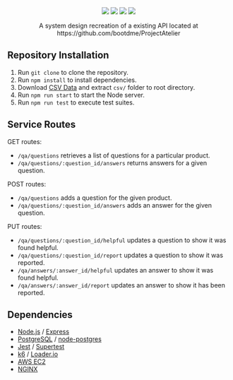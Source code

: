 <div align="center" width="100%">
  <img src="https://img.shields.io/badge/express.js-%23404d59.svg?style=for-the-badge&logo=express&logoColor=%2361DAFB" />
  <img src="https://img.shields.io/badge/node.js-6DA55F?style=for-the-badge&logo=node.js&logoColor=white" />
  <img src="https://img.shields.io/badge/postgres-%23316192.svg?style=for-the-badge&logo=postgresql&logoColor=white" />
  <img src="https://img.shields.io/badge/AWS-%23FF9900.svg?style=for-the-badge&logo=amazon-aws&logoColor=white" />
</div>

<p align="center"> A system design recreation of a existing API located at https://github.com/bootdme/ProjectAtelier </p>

## Repository Installation
1. Run `git clone` to clone the repository.
2. Run `npm install` to install dependencies.
3. Download [CSV Data](https://drive.google.com/drive/folders/1iINCGsL9PPc_t6A33TlO2HzBxHwNjG-I?usp=sharing) and extract `csv/` folder to root directory.
4. Run `npm run start` to start the Node server.
5. Run `npm run test` to execute test suites.

## Service Routes
GET routes:
- `/qa/questions` retrieves a list of questions for a particular product.
- `/qa/questions/:question_id/answers` returns answers for a given question.

POST routes:
- `/qa/questions` adds a question for the given product.
- `/qa/questions/:question_id/answers` adds an answer for the given question.

PUT routes:
- `/qa/questions/:question_id/helpful` updates a question to show it was found helpful.
- `/qa/questions/:question_id/report` updates a question to show it was reported.
- `/qa/answers/:answer_id/helpful` updates an answer to show it was found helpful.
- `/qa/answers/:answer_id/report` updates an answer to show it has been reported.

## Dependencies
- [Node.js](https://nodejs.org/en) / [Express](https://expressjs.com/)
- [PostgreSQL](https://www.postgresql.org/) / [node-postgres](https://node-postgres.com/)
- [Jest](https://jestjs.io/) / [Supertest](https://www.npmjs.com/package/supertest)
- [k6](https://k6.io/stress-testing/) / [Loader.io](https://loader.io/)
- [AWS EC2](https://aws.amazon.com/ec2/)
- [NGINX](https://nginx.org/en/)

